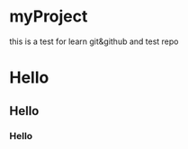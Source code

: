 # myProject
this is a test for learn git&amp;github and test repo
<h1>Hello</h1>
<h2>Hello</h2>
<h3>Hello</h3>


